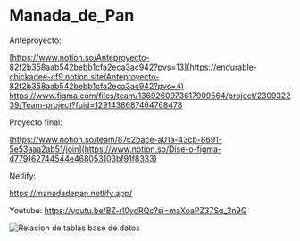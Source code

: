 # Manada_de_Pan

Anteproyecto:

[https://www.notion.so/Anteproyecto-82f2b358aab542bebb1cfa2eca3ac942?pvs=13](https://endurable-chickadee-cf9.notion.site/Anteproyecto-82f2b358aab542bebb1cfa2eca3ac942?pvs=4)
https://www.figma.com/files/team/1369260973617909564/project/230932239/Team-project?fuid=1291438687464768478 

Proyecto final:

[https://www.notion.so/team/87c2bace-a01a-43cb-8691-5e53aaa2ab51/join](https://www.notion.so/Dise-o-figma-d779162744544e468053103bf91f8333)

Netlify:

https://manadadepan.netlify.app/

Youtube:
https://youtu.be/BZ-rI0ydRQc?si=maXoaPZ37Sq_3n9G

![Relacion de tablas base de datos](https://github.com/ArkanMB/Manada_de_Pan/assets/117935455/34c5431c-2c8d-49ee-a2da-75d52843fd2c)
